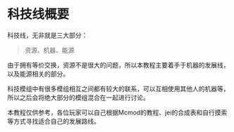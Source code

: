 # 科技线概要

科技线，无非就是三大部分：

> 资源、机器、能源
>

由于拥有等价交换，资源不是很大的问题，所以本教程主要着手于机器的发展线，以及能源相关的部分。

科技模组中有很多模组相互之间都有较大的联系，可以互相使用其他人的机器等，所以之后会将绝大部分的模组混合在一起进行讨论。

本教程仅供参考，各位玩家可以自己根据Mcmod的教程、jei的合成表和自行摸索等方式寻找适合自己的发展路线。
